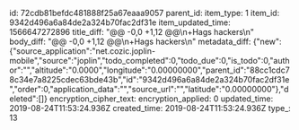 id: 72cdb81befdc481888f25a67eaaa9057
parent_id: 
item_type: 1
item_id: 9342d496a6a84de2a324b70fac2df31e
item_updated_time: 1566647272896
title_diff: "@@ -0,0 +1,12 @@\n+Hags hackers\n"
body_diff: "@@ -0,0 +1,12 @@\n+Hags hackers\n"
metadata_diff: {"new":{"source_application":"net.cozic.joplin-mobile","source":"joplin","todo_completed":0,"todo_due":0,"is_todo":0,"author":"","altitude":"0.0000","longitude":"0.00000000","parent_id":"88cc1cdc78c34e7a8225cdec63bde43b","id":"9342d496a6a84de2a324b70fac2df31e","order":0,"application_data":"","source_url":"","latitude":"0.00000000"},"deleted":[]}
encryption_cipher_text: 
encryption_applied: 0
updated_time: 2019-08-24T11:53:24.936Z
created_time: 2019-08-24T11:53:24.936Z
type_: 13